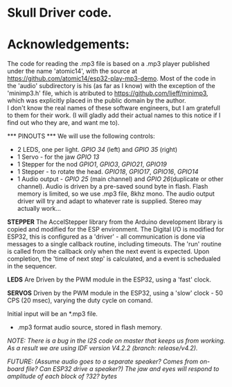 # Skull Driver code.
#
# Acknowledgements:
The code for reading the .mp3 file is based on a .mp3 player published under the name 'atomic14',
with the source at https://github.com/atomic14/esp32-play-mp3-demo. Most of the code in the 'audio'
subdirectory is his (as far as I know) with the exception of the 'minimp3.h' file, which is 
atributed to https://github.com/lieff/minimp3, which was explicitly placed in the public domain
by the author.  
I don't know the real names of these software engineers, but I am gratefull to them for their work.
(I will gladly add their actual names to this notice if I find out who they are, and want me to).

*** PINOUTS ***
We will use the following controls:
* 2 LEDS, one per light. _GPIO 34_ (left) and _GPIO 35_ (right)
* 1 Servo - for the jaw  _GPIO 13_
* 1 Stepper for the nod _GPIO1_, _GPIO3_, _GPIO21_, _GPIO19_
* 1 Stepper - to rotate the head. _GPIO18_, _GPIO17_, _GPIO16_, _GPIO14_
* 1 Audio output - _GPIO 25_ (main channel)  and _GPIO 26_(duplicate or other channel).
    Audio is driven by a pre-saved sound byte in flash.  Flash memory is limited, so
    we use .mp3 file, 8khz mono. The audio output driver will try and adapt to 
    whatever rate is supplied. Stereo may actually work...

**STEPPER**
The AccelStepper library from the Arduino development library is copied and 
modified for the ESP environment. The Digital I/O is modified for ESP32, this 
is configured as a 'driver' - all communication is done via messages to a single
callback routine, including timeouts. The 'run' routine is called from the 
callback only when the next event is expected. Upon completion, the 'time of
next step' is calculated, and a event is schedualed in the sequencer.

**LEDS**    Are Driven by the PWM module in the ESP32, using a 'fast' clock.

**SERVOS**  Driven by the PWM module in the ESP32, using a 'slow' clock - 
           50 CPS (20 msec), varying the duty cycle on comand.

Initial input will be an *.mp3 file.
* .mp3 format audio source, stored in flash memory.

_NOTE: There is a bug in the I2S code on master that keeps us from working. 
As a result we are using IDF version V4.2.2 (branch: release/v4.2)._

_FUTURE: (Assume audio goes to a separate speaker? Comes from on-board file? Can ESP32 drive a speaker?)
   The jaw and eyes will respond to amplitude of each block of ?32? bytes_

